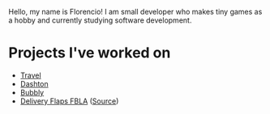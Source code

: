 <link rel="shortcut icon" type="image/x-icon" href="favicon.ico">
<link rel="icon" href="favicon.ico">
<link rel="apple-touch-icon" href="favicon.ico">

Hello, my name is Florencio! I am small developer who makes tiny games as a hobby and currently studying software development.

# Projects I've worked on
* [Travel](https://github.com/razzie-dev/travel)
* [Dashton](https://razzie-dev.itch.io/dashton)
* [Bubbly](https://razzie-dev.itch.io/bubbly)
* [Delivery Flaps FBLA](https://razzie-dev.itch.io/df-fbla) ([Source](https://github.com/razzie-dev/df-fbla))
